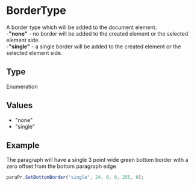 # BorderType

A border type which will be added to the document element.\
-**"none"** - no border will be added to the created element or the selected element side.\
-**"single"** - a single border will be added to the created element or the selected element side.

## Type

Enumeration

## Values

- "none"
- "single"


## Example

The paragraph will have a single 3 point wide green bottom border with a zero offset from the bottom paragraph edge

```javascript editor-docx
paraPr.SetBottomBorder("single", 24, 0, 0, 255, 0);
```
